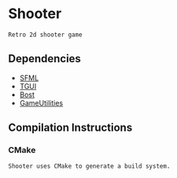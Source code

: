 # Shooter

	Retro 2d shooter game

## Dependencies

- [SFML](http://www.sfml-dev.org)
- [TGUI](https://tgui.eu/)
- [Bost](https://www.boost.org/)
- [GameUtilities](https://github.com/Yanson32/GameUtilities)


## Compilation Instructions
### CMake
	Shooter uses CMake to generate a build system.
